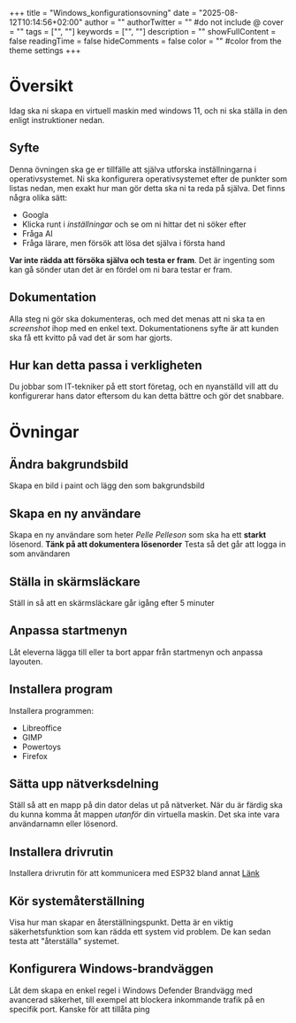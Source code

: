 +++
title = "Windows_konfigurationsovning"
date = "2025-08-12T10:14:56+02:00"
author = ""
authorTwitter = "" #do not include @
cover = ""
tags = ["", ""]
keywords = ["", ""]
description = ""
showFullContent = false
readingTime = false
hideComments = false
color = "" #color from the theme settings
+++

# Översikt
Idag ska ni skapa en virtuell maskin med windows 11, och ni ska ställa in den enligt instruktioner nedan.

## Syfte
Denna övningen ska ge er tillfälle att själva utforska inställningarna i operativsystemet. Ni ska konfigurera operativsystemet efter de punkter som listas nedan, men exakt hur man gör detta ska ni ta reda på själva. Det finns några olika sätt:
 - Googla
 - Klicka runt i *inställningar* och se om ni hittar det ni söker efter
 - Fråga AI
 - Fråga lärare, men försök att lösa det själva i första hand
 
 **Var inte rädda att försöka själva och testa er fram**. Det är ingenting som kan gå sönder utan det är en fördel om ni bara testar er fram.

## Dokumentation
Alla steg ni gör ska dokumenteras, och med det menas att ni ska ta en *screenshot* ihop med en enkel text. Dokumentationens syfte är att kunden ska få ett kvitto på vad det är som har gjorts.
## Hur kan detta passa i verkligheten
Du jobbar som IT-tekniker på ett stort företag, och en nyanställd vill att du konfigurerar hans dator eftersom du kan detta bättre och gör det snabbare. 

# Övningar
## Ändra bakgrundsbild
Skapa en bild i paint och lägg den som bakgrundsbild

## Skapa en ny användare
Skapa en ny användare som heter *Pelle Pelleson* som ska ha ett **starkt** lösenord. **Tänk på att dokumentera lösenorder**
Testa så det går att logga in som användaren

## Ställa in skärmsläckare 
Ställ in så att en skärmsläckare går igång efter 5 minuter

## Anpassa startmenyn
Låt eleverna lägga till eller ta bort appar från startmenyn och anpassa layouten.

## Installera program 
Installera programmen:
 - Libreoffice
 - GIMP
 - Powertoys
 - Firefox

## Sätta upp nätverksdelning
Ställ så att en mapp på din dator delas ut på nätverket. När du är färdig ska du kunna komma åt mappen *utanför* din virtuella maskin. Det ska inte vara användarnamn eller lösenord.

## Installera drivrutin
Installera drivrutin för att kommunicera med ESP32 bland annat
[Länk](https://www.silabs.com/software-and-tools/usb-to-uart-bridge-vcp-drivers?tab=downloads)

## Kör systemåterställning
Visa hur man skapar en återställningspunkt. Detta är en viktig säkerhetsfunktion som kan rädda ett system vid problem. De kan sedan testa att "återställa" systemet.

## Konfigurera Windows-brandväggen
Låt dem skapa en enkel regel i Windows Defender Brandvägg med avancerad säkerhet, till exempel att blockera inkommande trafik på en specifik port.
Kanske för att tillåta ping
